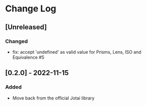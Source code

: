 # Change Log

## [Unreleased]
### Changed
- fix: accept 'undefined' as valid value for Prisms, Lens, ISO and Equivalence #5

## [0.2.0] - 2022-11-15
### Added
- Move back from the official Jotai library

